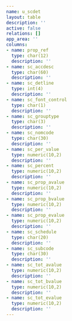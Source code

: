```yaml
---
name: u_scdet
layout: table
description: ''
active: false
relations: []
app_area: ''
columns:
- name: prop_ref
  type: char(12)
  description: ''
- name: sc_accdesc
  type: char(60)
  description: ''
- name: sc_detline
  type: int(4)
  description: ''
- name: sc_font_control
  type: char(1)
  description: ''
- name: sc_grouptype
  type: char(3)
  description: ''
- name: sc_nomcode
  type: char(30)
  description: ''
- name: sc_per_value
  type: numeric(10,2)
  description: ''
- name: sc_percent
  type: numeric(10,2)
  description: ''
- name: sc_prop_avalue
  type: numeric(10,2)
  description: ''
- name: sc_prop_bvalue
  type: numeric(10,2)
  description: ''
- name: sc_prop_evalue
  type: numeric(10,2)
  description: ''
- name: sc_schedule
  type: char(20)
  description: ''
- name: sc_subcode
  type: char(30)
  description: ''
- name: sc_tot_avalue
  type: numeric(10,2)
  description: ''
- name: sc_tot_bvalue
  type: numeric(10,2)
  description: ''
- name: sc_tot_evalue
  type: numeric(10,2)
  description: ''
---
```


